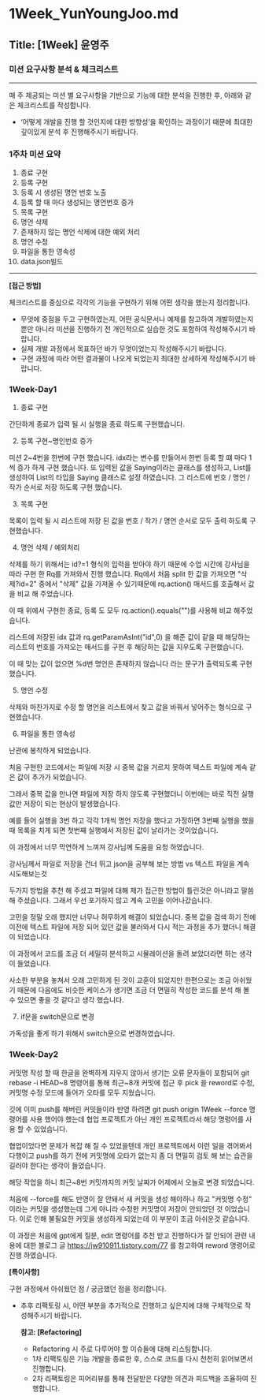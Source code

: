 # 1Week_YunYoungJoo.md

## Title: [1Week] 윤영주

### 미션 요구사항 분석 & 체크리스트

---

매 주 제공되는 미션 별 요구사항을 기반으로 기능에 대한 분석을 진행한 후, 아래와 같은 체크리스트를 작성합니다.

- ‘어떻게 개발을 진행 할 것인지에 대한 방향성’을 확인하는 과정이기 때문에 최대한 깊이있게 분석 후 진행해주시기 바랍니다.


### 1주차 미션 요약
1. 종료 구현
2. 등록 구현
3. 등록 시 생성된 명언 번호 노출
4. 등록 할 때 마다 생성되는 명언번호 증가
5. 목록 구현
6. 명언 삭제
7. 존재하지 않는 명언 삭제에 대한 예외 처리
8. 명언 수정
9. 파일을 통한 영속성
10. data.json빌드

---

**[접근 방법]**

체크리스트를 중심으로 각각의 기능을 구현하기 위해 어떤 생각을 했는지 정리합니다.

- 무엇에 중점을 두고 구현하였는지, 어떤 공식문서나 예제를 참고하여 개발하였는지 뿐만 아니라 미션을 진행하기 전 개인적으로 실습한 것도 포함하여 작성해주시기 바랍니다.
- 실제 개발 과정에서 목표하던 바가 무엇이었는지 작성해주시기 바랍니다.
- 구현 과정에 따라 어떤 결과물이 나오게 되었는지 최대한 상세하게 작성해주시기 바랍니다.

### 1Week-Day1
1. 종료 구현

간단하게 종료가 입력 될 시 실행을 종료 하도록 구현했습니다.

2. 등록 구현~명인번호 증가

미션 2~4번을 한번에 구현 했습니다. 
idx라는 변수를 만들어서 한번 등록 할 떄 마다 1씩 증가 하게 구현 했습니다.
또 입력된 값을 Saying이라는 클래스를 생성하고, List를 생성하여
List의 타입을 Saying 클래스로 설정 하였습니다.
그 리스트에 번호 / 명언 / 작가  순서로 저장 하도록 구현 했습니다.

3. 목록 구현

목록이 입력 될 시 리스트에 저장 된 값을
번호 / 작가 / 명언 순서로 모두 출력 하도록 구현했습니다.

4. 명언 삭제 / 예외처리

삭제를 하기 위해서는 id?=1 형식의 입력을 받아야 하기 때문에
수업 시간에 강사님을 따라 구현 한 Rq를 가져와서 진행 했습니다.
Rq에서 처음 split 한 값을 가져오면 "삭제?id=2" 중에서 "삭제" 값을 가져올 수 있기때문에
rq.action() 매서드를 호출해서 값을 비교 해 주었습니다.

이 때 위에서 구현한 종료, 등록 도 모두 rq.action().equals("")를 사용해 비교 해주었습니다.

리스트에 저장된 idx 값과 rq.getParamAsInt("id",0) 을 해준 값이
같을 때 해당하는 리스트의 번호를 가져오는 매서드를 구현 후
해당하는 값을 지우도록 구현했습니다.

이 때 맞는 값이 없으면 %d번 명언은 존재하지 않습니다 라는 문구가 출력되도록 구현했습니다.

5. 명언 수정

삭제와 마찬가지로 수정 할 명언을 리스트에서 찾고 값을 바꿔서 넣어주는 형식으로 구현했습니다.

6. 파일을 통한 영속성

난관에 봉착하게 되었습니다.

처음 구현한 코드에서는 파일에 저장 시 중복 값을 거르지 못하여
텍스트 파일에 계속 같은 값이 추가가 되었습니다.

그래서 중복 값을 만나면 파일에 저장 하지 않도록 구현했더니
이번에는 바로 직전 실행 값만 저장이 되는 현상이 발생했습니다.

예를 들어 실행을 3번 하고 각각 1개씩 명언 저장을 했다고 가정하면
3번째 실행을 했을때 목록을 치게 되면 첫번째 실행에서 저장된 값이
날라가는 것이었습니다.

이 과정에서 너무 막연하게 느껴져 강사님께 도움을 요청 하였습니다.

강사님께서 파일로 저장을 건너 뛰고 json을 공부해 보는 방법 vs 텍스트 파일을 계속 시도해보는것 

두가지 방법을 추천 해 주셨고 파일에 대해 제가 접근한 방법이 틀린것은 아니라고 말씀 해 주셨습니다.
그래서 우선 포기하지 않고 계속 고민을 이어나갔습니다.

고민을 정말 오래 했지만 너무나 허무하게 해결이 되었습니다.
중복 값을 검색 하기 전에 이전에 텍스트 파일에 저장 되어 있던 값을
불러와서 다시 적는 과정을 추가 했더니 해결이 되었습니다.

이 과정에서 코드를 조금 더 세밀히 분석하고 시뮬레이션을 돌려 보았더라면 하는 생각이 들었습니다.

사소한 부분을 놓쳐서 오래 고민하게 된 것이 교훈이 되었지만
한편으로는 조금 아쉬웠기 때문에 다음에도 비슷한 케이스가 생기면
조금 더 면밀히 작성한 코드를 분석 해 볼 수 있으면 좋을 것 같다고 생각 했습니다.

7. if문을 switch문으로 변경

가독성을 좋게 하기 위해서 switch문으로 변경하였습니다.

### 1Week-Day2
커밋명 작성 할 때 한글을 완벽하게 지우지 않아서 생기는 오류 문자들이 포함되어
git rebase -i HEAD~8 명령어를 통해 최근~8개 커밋에 접근 후
pick 을 reword로 수정, 커밋명 수정 모드에 들어가 오타를 모두 지웠습니다.

깃에 이미 push를 해버린 커밋들이라 반영 하려면 git push origin 1Week --force 명령어를 사용 했어야 했는데
협업 프로젝트가 아닌 개인 프로젝트라서 해당 명령어를 사용 할 수 있었습니다.

협업이었다면 문제가 복잡 해 질 수 있었을텐데 개인 프로젝트에서 이런 일을 겪어봐서 다행이고 push를 하기 전에
커밋명에 오타가 없는지 좀 더 면밀히 검토 해 보는 습관을 길러야 한다는 생각이 들었습니다.

해당 작업을 하니 최근~8번 커밋까지의 커밋 날짜가 어제에서 오늘로 변경 되었습니다.

처음에 --force를 해도 반영이 잘 안돼서 새 커밋을 생성 해야하나 하고 "커밋명 수정" 이라는 커밋을 생성했는데
그게 아니라 수정한 커밋명이 저장이 안되었던 것 이었습니다.
이로 인해 불필요한 커밋을 생성하게 되었는데 이 부분이 조금 아쉬운것 같습니다.

이 과정은 처음에 gpt에게 질문, edit 명령어를 추천 받고 진행하다가 잘 안되어
관련 내용에 대한 블로그 글 https://jw910911.tistory.com/77 를 참고하여 reword 명령어로 진행 하였습니다.



**[특이사항]**

구현 과정에서 아쉬웠던 점 / 궁금했던 점을 정리합니다.

- 추후 리팩토링 시, 어떤 부분을 추가적으로 진행하고 싶은지에 대해 구체적으로 작성해주시기 바랍니다.

  **참고: [Refactoring]**

  - Refactoring 시 주로 다루어야 할 이슈들에 대해 리스팅합니다.
  - 1차 리팩토링은 기능 개발을 종료한 후, 스스로 코드를 다시 천천히 읽어보면서 진행합니다.
  - 2차 리팩토링은 피어리뷰를 통해 전달받은 다양한 의견과 피드백을 조율하여 진행합니다.